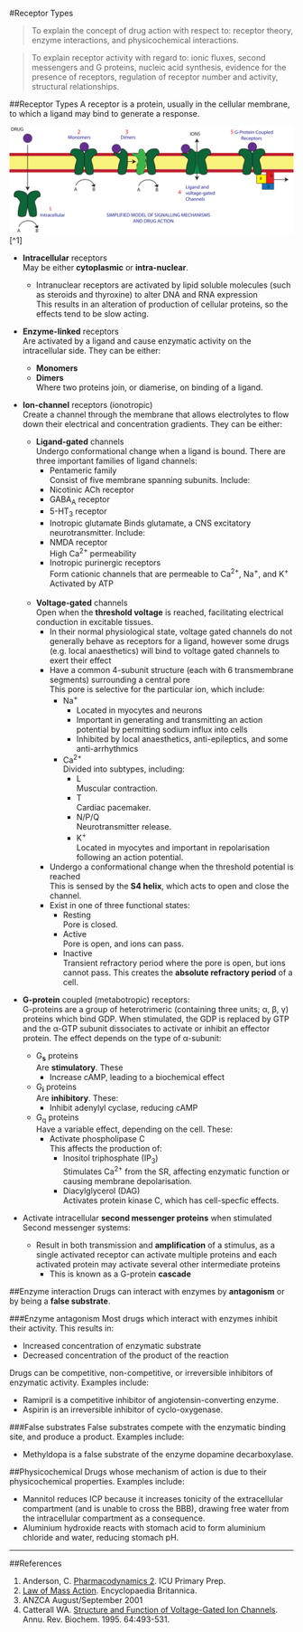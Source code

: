 #Receptor Types
>To explain the concept of drug action with respect to: receptor theory, enzyme interactions, and physicochemical interactions.

<!--></-->
>To explain receptor activity with regard to: ionic fluxes, second messengers and G proteins, nucleic acid synthesis, evidence for the presence of receptors, regulation of receptor number and activity, structural relationships.

##Receptor Types
A receptor is a protein, usually in the cellular membrane, to which a ligand may bind to generate a response.

![Receptor types and methods of signalling. Used without permission from icuprimaryprep.com](/resources/receptors.png)[^1]

* **Intracellular** receptors  
May be either **cytoplasmic** or **intra-nuclear**.
  * Intranuclear receptors are activated by lipid soluble molecules (such as steroids and thyroxine) to alter DNA and RNA expression  
  This results in an alteration of production of cellular proteins, so the effects tend to be slow acting.


* **Enzyme-linked** receptors  
Are activated by a ligand and cause enzymatic activity on the intracellular side. They can be either:
  * **Monomers**
  * **Dimers**  
  Where two proteins join, or diamerise, on binding of a ligand.


* **Ion-channel** receptors (ionotropic)  
Create a channel through the membrane that allows electrolytes to flow down their electrical and concentration gradients. They can be either:
  * **Ligand-gated** channels  
  Undergo conformational change when a ligand is bound. There are three important families of ligand channels:
    * Pentameric family  
  Consist of five membrane spanning subunits. Include:
     * Nicotinic ACh receptor
     * GABA<sub>A</sub> receptor
     * 5-HT<sub>3</sub> receptor
    * Inotropic glutamate
      Binds glutamate, a CNS excitatory neurotransmitter. Include:
     * NMDA receptor  
       High Ca<sup>2+</sup> permeability
    * Inotropic purinergic receptors  
      Form cationic channels that are permeable to Ca<sup>2+</sup>, Na<sup>+</sup>, and K<sup>+</sup>  
      Activated by ATP<br><br>
  * **Voltage-gated** channels  
  Open when the **threshold voltage** is reached, facilitating electrical conduction in excitable tissues.
    * In their normal physiological state, voltage gated channels do not generally behave as receptors for a ligand, however some drugs (e.g. local anaesthetics) will bind to voltage gated channels to exert their effect
    * Have a common 4-subunit structure (each with 6 transmembrane segments) surrounding a central pore  
    This pore is selective for the particular ion, which include:
      * Na<sup>+</sup>
        * Located in myocytes and neurons
        * Important in generating and transmitting an action potential by permitting sodium influx into cells
        * Inhibited by local anaesthetics, anti-epileptics, and some anti-arrhythmics
      * Ca<sup>2+</sup>  
      Divided into subtypes, including:
        * L  
        Muscular contraction.
        * T  
        Cardiac pacemaker.
        * N/P/Q  
        Neurotransmitter release.
        * K<sup>+</sup>  
        Located in myocytes and important in repolarisation following an action potential.
    * Undergo a conformational change when the threshold potential is reached  
    This is sensed by the **S4 helix**, which acts to open and close the channel.
    * Exist in one of three functional states:
      * Resting  
      Pore is closed.
      * Active  
      Pore is open, and ions can pass.
      * Inactive  
      Transient refractory period where the pore is open, but ions cannot pass. This creates the **absolute refractory period** of a cell.


* **G-protein** coupled (metabotropic) receptors:  
G-proteins are a group of heterotrimeric (containing three units; α, β, γ) proteins which bind GDP. When stimulated, the GDP is replaced by GTP and the α-GTP subunit dissociates to activate or inhibit an effector protein. The effect depends on the type of α-subunit:
  * G<sub>**s**</sub> proteins  
  Are **stimulatory**. These
    * Increase cAMP, leading to a biochemical effect
  * G<sub>**i**</sub> proteins  
  Are **inhibitory**. These:
    * Inhibit adenylyl cyclase, reducing cAMP
  * G<sub>q</sub> proteins  
  Have a variable effect, depending on the cell. These:
    * Activate phospholipase C  
    This affects the production of:
      * Inositol triphosphate (IP<sub>3</sub>)  
      Stimulates Ca<sup>2+</sup> from the SR, affecting enzymatic function or causing membrane depolarisation.
      * Diacylglycerol (DAG)    
      Activates protein kinase C, which has cell-specfic effects.
* Activate intracellular **second messenger proteins** when stimulated  
Second messenger systems:
  * Result in both transmission and **amplification** of a stimulus, as a single activated receptor can activate multiple proteins and each activated protein may activate several other intermediate proteins
    * This is known as a G-protein **cascade**


##Enzyme interaction
Drugs can interact with enzymes by **antagonism** or by being a **false substrate**.

###Enzyme antagonism
Most drugs which interact with enzymes inhibit their activity. This results in:
* Increased concentration of enzymatic substrate
* Decreased concentration of the product of the reaction

Drugs can be competitive, non-competitive, or irreversible inhibitors of enzymatic activity. Examples include:
* Ramipril is a competitive inhibitor of angiotensin-converting enzyme.
* Aspirin is an irreversible inhibitor of cyclo-oxygenase.

###False substrates
False substrates compete with the enzymatic binding site, and produce a product. Examples include:
* Methyldopa is a false substrate of the enzyme dopamine decarboxylase.

##Physicochemical
Drugs whose mechanism of action is due to their physicochemical properties. Examples include:
* Mannitol reduces ICP because it increases tonicity of the extracellular compartment (and is unable to cross the BBB), drawing free water from the intracellular compartment as a consequence.
* Aluminium hydroxide reacts with stomach acid to form aluminium chloride and water, reducing stomach pH. 

---
##References
1. Anderson, C. [Pharmacodynamics 2](https://icuprimaryprep.files.wordpress.com/2012/05/pharmacodynamics-2.pdf). ICU Primary Prep.
2. [Law of Mass Action](https://www.britannica.com/science/law-of-mass-action). Encyclopaedia Britannica.
3. ANZCA August/September 2001
4. Catterall WA. [Structure and Function of Voltage-Gated Ion Channels](https://perso.univ-rennes1.fr/francois.tiaho/M1-PTS-Tiaho/Bibliographie/1995-catterall.pdf). Annu. Rev. Biochem. 1995. 64:493-531.